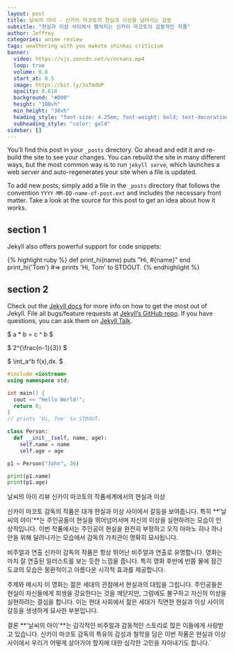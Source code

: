 ```yaml
---
layout: post
title: 날씨의 아이 - 신카이 마코토의 현실과 이상을 넘어서는 감동
subtitle: "현실과 이상 사이에서 펼쳐지는 신카이 마코토의 감동적인 작품"
author: Jeffrey
categories: anime review
tags: weathering with you makoto shinkai criticism
banner:
  video: https://vjs.zencdn.net/v/oceans.mp4
  loop: true
  volume: 0.8
  start_at: 8.5
  image: https://bit.ly/3xTmdUP
  opacity: 0.618
  background: "#000"
  height: "100vh"
  min_height: "38vh"
  heading_style: "font-size: 4.25em; font-weight: bold; text-decoration: underline"
  subheading_style: "color: gold"
sidebar: []
---
```


You’ll find this post in your `_posts` directory. Go ahead and edit it and re-build the site to see your changes. You can rebuild the site in many different ways, but the most common way is to run `jekyll serve`, which launches a web server and auto-regenerates your site when a file is updated.

To add new posts, simply add a file in the `_posts` directory that follows the convention `YYYY-MM-DD-name-of-post.ext` and includes the necessary front matter. Take a look at the source for this post to get an idea about how it works.

## section 1

Jekyll also offers powerful support for code snippets:

{% highlight ruby %}
def print_hi(name)
puts "Hi, #{name}"
end
print_hi('Tom')
#=> prints 'Hi, Tom' to STDOUT.
{% endhighlight %}

## section 2

Check out the [Jekyll docs][jekyll-docs] for more info on how to get the most out of Jekyll. File all bugs/feature requests at [Jekyll’s GitHub repo][jekyll-gh]. If you have questions, you can ask them on [Jekyll Talk][jekyll-talk].

[jekyll-docs]: https://jekyllrb.com/docs/home
[jekyll-gh]: https://github.com/jekyll/jekyll
[jekyll-talk]: https://talk.jekyllrb.com/

$ a \* b = c ^ b $

$ 2^{\frac{n-1}{3}} $

$ \int_a^b f(x)\,dx. $

```cpp
#include <iostream>
using namespace std;

int main() {
  cout << "Hello World!";
  return 0;
}
// prints 'Hi, Tom' to STDOUT.
```

```python
class Person:
  def __init__(self, name, age):
    self.name = name
    self.age = age

p1 = Person("John", 36)

print(p1.name)
print(p1.age)
```
날씨의 아이 리뷰
신카이 마코토의 작품세계에서의 현실과 이상

신카이 마코토 감독의 작품은 대개 현실과 이상 사이에서 갈등을 보여줍니다. 특히 **'날씨의 아이'**는 주인공들이 현실을 뛰어넘어서며 자신의 이상을 실현하려는 모습이 인상적입니다. 이번 작품에서는 주인공이 현실을 완전히 부정하고 오직 아마노 히나 하나만을 위해 달려나가는 모습에서 감독의 가치관이 명확히 묘사됩니다.

비주얼과 연출
신카이 감독의 작품은 항상 뛰어난 비주얼과 연출로 유명합니다. 영화는 마치 잘 연출된 일러스트를 보는 듯한 느낌을 줍니다. 특히 영화 후반에 반쯤 물에 잠긴 도쿄의 모습은 몽환적이고 아름다운 시각적 효과를 제공합니다.

주제와 메시지
이 영화는 젊은 세대의 관점에서 현실과의 대립을 그립니다. 주인공들은 현실이 자신들에게 희생을 강요한다는 것을 깨닫지만, 그럼에도 불구하고 자신의 이상을 실현하려는 결심을 합니다. 이는 현대 사회에서 젊은 세대가 직면한 현실과 이상 사이의 갈등을 생생하게 묘사한 부분입니다.

결론
**'날씨의 아이'**는 감각적인 비주얼과 감동적인 스토리로 많은 이들에게 사랑받고 있습니다. 신카이 마코토 감독의 특유의 감성과 철학을 담은 이번 작품은 현실과 이상 사이에서 우리가 어떻게 살아가야 할지에 대한 심각한 고민을 자아내기도 합니다.`
